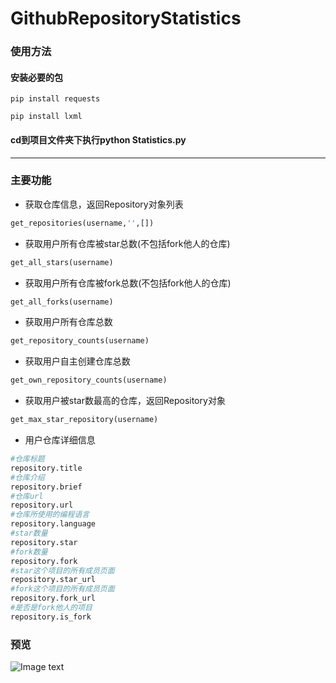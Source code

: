 # GithubRepositoryStatistics
### 使用方法
#### 安装必要的包
```
pip install requests
```
```
pip install lxml
```
#### cd到项目文件夹下执行python Statistics.py
***

### 主要功能
* 获取仓库信息，返回Repository对象列表
```python
get_repositories(username,'',[])
```
* 获取用户所有仓库被star总数(不包括fork他人的仓库)
```python
get_all_stars(username)
```
* 获取用户所有仓库被fork总数(不包括fork他人的仓库)
```python
get_all_forks(username)
```
* 获取用户所有仓库总数
```python
get_repository_counts(username)
```
* 获取用户自主创建仓库总数
```python
get_own_repository_counts(username)
```
* 获取用户被star数最高的仓库，返回Repository对象
```python
get_max_star_repository(username)
```
* 用户仓库详细信息
```python
#仓库标题
repository.title
#仓库介绍
repository.brief
#仓库url
repository.url
#仓库所使用的编程语言
repository.language
#star数量
repository.star
#fork数量
repository.fork
#star这个项目的所有成员页面
repository.star_url
#fork这个项目的所有成员页面
repository.fork_url
#是否是fork他人的项目
repository.is_fork
```
### 预览
![Image text](http://www.zxlee.cn/GithubRepositoryStatisticsDemo.png)
